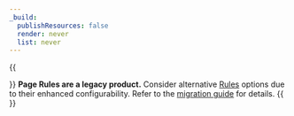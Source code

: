 ```yaml
---
_build:
  publishResources: false
  render: never
  list: never
---
```


{{<Aside type="warning">}}
**Page Rules are a legacy product.** Consider alternative [Rules](/rules/) options due to their enhanced configurability. Refer to the [migration guide](/rules/reference/page-rules-migration/) for details.
{{</Aside>}}